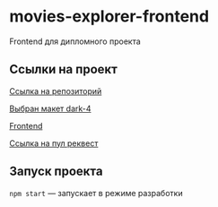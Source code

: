 # movies-explorer-frontend
Frontend для дипломного проекта

## Ссылки на проект

[Ссылка на репозиторий](https://github.com/ViktoriyaMalikova/movies-explorer-frontend) 

[Выбран макет dark-4](https://www.figma.com/file/6FMWkB94wE7KTkcCgUXtnC/%D0%94%D0%B8%D0%BF%D0%BB%D0%BE%D0%BC%D0%BD%D1%8B%D0%B9-%D0%BF%D1%80%D0%BE%D0%B5%D0%BA%D1%82?type=design&node-id=1-11257&mode=design&t=vjddzO2Py7zy88Vj-0)

[Frontend](https://movies.vika.nomoredomainsmonster.ru)

[Ссылка на пул реквест](https://github.com/ViktoriyaMalikova/movies-explorer-frontend/pull/2)

## Запуск проекта

`npm start` — запускает в режиме разработки 